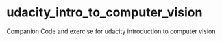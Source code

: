 # udacity_intro_to_computer_vision

Companion Code and exercise for udacity introduction to computer vision
